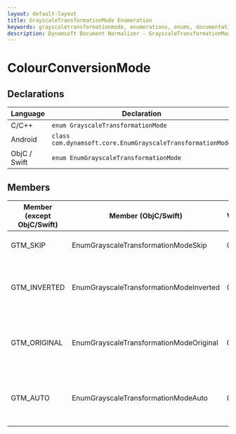 ```yaml
---
layout: default-layout
title: GrayscaleTransformationMode Enumeration
keywords: grayscaletransformationmode, enumerations, enums, documentation
description: Dynamsoft Document Normalizer - GrayscaleTransformationMode Enumeration
---
```


# ColourConversionMode

## Declarations

| Language | Declaration |
| -------- | ----------- |
| C/C++ | `enum GrayscaleTransformationMode` |
| Android | `class com.dynamsoft.core.EnumGrayscaleTransformationMode` |
| ObjC / Swift | `enum EnumGrayscaleTransformationMode` |

## Members

| Member (except ObjC/Swift) | Member (ObjC/Swift) | Value | Description |
| ------ | ------ | ----- | ----------- |
| GTM_SKIP | EnumGrayscaleTransformationModeSkip| 0x00 | Skips grayscale transformation. |
| GTM_INVERTED | EnumGrayscaleTransformationModeInverted| 0x01 | Transforms to inverted grayscale. Recommended for light on dark images. |
| GTM_ORIGINAL | EnumGrayscaleTransformationModeOriginal| 0x02 | Keeps the original grayscale. Recommended for dark on light images. |
| GTM_AUTO | EnumGrayscaleTransformationModeAuto| 0x04 | Let the library choose an algorithm automatically for grayscale transformation. |
